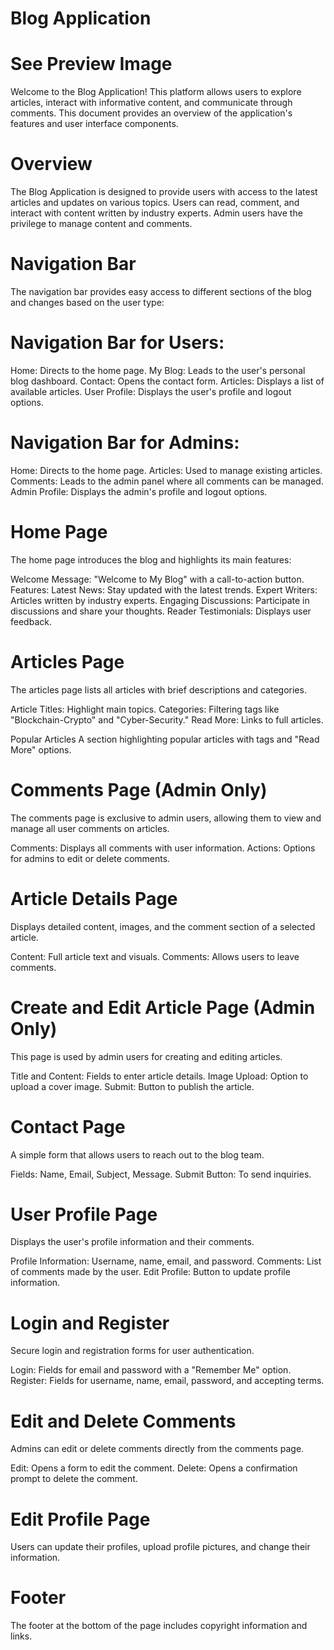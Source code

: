 # Blog Application
# See Preview Image
Welcome to the Blog Application! This platform allows users to explore articles, interact with informative content, and communicate through comments.
This document provides an overview of the application's features and user interface components.
# Overview
The Blog Application is designed to provide users with access to the latest articles and updates on various topics.
Users can read, comment, and interact with content written by industry experts. Admin users have the privilege to manage content and comments.

# Navigation Bar
The navigation bar provides easy access to different sections of the blog and changes based on the user type:

# Navigation Bar for Users:
Home: Directs to the home page.
My Blog: Leads to the user's personal blog dashboard.
Contact: Opens the contact form.
Articles: Displays a list of available articles.
User Profile: Displays the user's profile and logout options.

# Navigation Bar for Admins:
Home: Directs to the home page.
Articles: Used to manage existing articles.
Comments: Leads to the admin panel where all comments can be managed.
Admin Profile: Displays the admin's profile and logout options.

# Home Page
The home page introduces the blog and highlights its main features:

Welcome Message: "Welcome to My Blog" with a call-to-action button.
Features:
Latest News: Stay updated with the latest trends.
Expert Writers: Articles written by industry experts.
Engaging Discussions: Participate in discussions and share your thoughts.
Reader Testimonials: Displays user feedback.

# Articles Page
The articles page lists all articles with brief descriptions and categories.

Article Titles: Highlight main topics.
Categories: Filtering tags like "Blockchain-Crypto" and "Cyber-Security."
Read More: Links to full articles.

Popular Articles
A section highlighting popular articles with tags and "Read More" options.

# Comments Page (Admin Only)
The comments page is exclusive to admin users, allowing them to view and manage all user comments on articles.

Comments: Displays all comments with user information.
Actions: Options for admins to edit or delete comments.

# Article Details Page
Displays detailed content, images, and the comment section of a selected article.

Content: Full article text and visuals.
Comments: Allows users to leave comments.

#  Create and Edit Article Page (Admin Only)
This page is used by admin users for creating and editing articles.

Title and Content: Fields to enter article details.
Image Upload: Option to upload a cover image.
Submit: Button to publish the article.

# Contact Page
A simple form that allows users to reach out to the blog team.

Fields: Name, Email, Subject, Message.
Submit Button: To send inquiries.

# User Profile Page
Displays the user's profile information and their comments.

Profile Information: Username, name, email, and password.
Comments: List of comments made by the user.
Edit Profile: Button to update profile information.

# Login and Register
Secure login and registration forms for user authentication.

Login: Fields for email and password with a "Remember Me" option.
Register: Fields for username, name, email, password, and accepting terms.

# Edit and Delete Comments
Admins can edit or delete comments directly from the comments page.

Edit: Opens a form to edit the comment.
Delete: Opens a confirmation prompt to delete the comment.

# Edit Profile Page
Users can update their profiles, upload profile pictures, and change their information.


# Footer
The footer at the bottom of the page includes copyright information and links.

